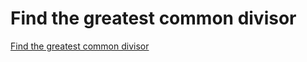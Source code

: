 # Find the greatest common divisor
[Find the greatest common divisor](https://aiwithcloud.com/2022/09/14/find_the_greatest_common_divisor/)